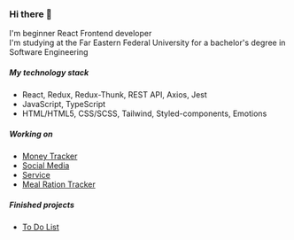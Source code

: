 ### Hi there 👋

I'm beginner React Frontend developer<br>
I'm studying at the Far Eastern Federal University for a bachelor's degree in Software Engineering

##### My technology stack

* React, Redux, Redux-Thunk, REST API, Axios, Jest
* JavaScript, TypeScript
* HTML/HTML5, CSS/SCSS, Tailwind, Styled-components, Emotions

##### Working on

* [Money Tracker](https://github.com/Aquamoris/Money-tracker)
* [Social Media](https://github.com/Aquamoris/Social-media)
* [Service](https://github.com/Aquamoris/Service)
* [Meal Ration Tracker](https://github.com/Aquamoris/Meal-ration-tracker)

##### Finished projects

* [To Do List](https://github.com/Aquamoris/To-do-list)